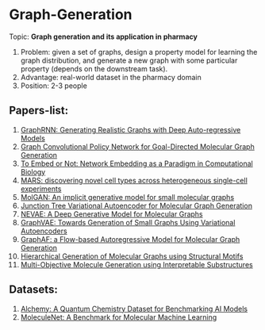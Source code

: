 # Graph-Generation

Topic: **Graph generation and its application in pharmacy**

1. Problem: given a set of graphs, design a property model for learning the graph distribution, and generate a new graph with some particular property (depends on the downstream task).
2. Advantage: real-world dataset in the pharmacy domain 
3. Position: 2-3 people

## Papers-list:

1. [GraphRNN: Generating Realistic Graphs with Deep Auto-regressive Models](https://cs.stanford.edu/people/jure/pubs/graphrnn-icml18.pdf)
2. [Graph Convolutional Policy Network for Goal-Directed Molecular Graph Generation](https://cs.stanford.edu/people/jure/pubs/gcpn-neurips18.pdf)
3. [To Embed or Not: Network Embedding as a Paradigm in Computational Biology](https://cs.stanford.edu/people/jure/pubs/embedding-fgene19.pdf)
4. [MARS: discovering novel cell types across heterogeneous single-cell experiments](https://cs.stanford.edu/people/jure/pubs/mars-naturemethods20.pdf)
5. [MolGAN: An implicit generative model for small molecular graphs](https://arxiv.org/pdf/1805.11973.pdf)
6. [Junction Tree Variational Autoencoder for Molecular Graph Generation](https://arxiv.org/pdf/1802.04364.pdf)
7. [NEVAE: A Deep Generative Model for Molecular Graphs](https://www.jmlr.org/papers/volume21/19-671/19-671.pdf)
8. [GraphVAE: Towards Generation of Small Graphs Using Variational Autoencoders](https://arxiv.org/pdf/1802.03480.pdf)
9. [GraphAF: a Flow-based Autoregressive Model for Molecular Graph Generation](https://arxiv.org/pdf/2001.09382.pdf)
10. [Hierarchical Generation of Molecular Graphs using Structural Motifs](https://arxiv.org/pdf/2002.03230.pdf)
11. [Multi-Objective Molecule Generation using Interpretable Substructures](http://proceedings.mlr.press/v119/jin20b/jin20b.pdf)

## Datasets:

1. [Alchemy: A Quantum Chemistry Dataset for Benchmarking AI Models](https://arxiv.org/pdf/1906.09427.pdf)
2. [MoleculeNet: A Benchmark for Molecular Machine Learning](https://pubs.rsc.org/--/content/articlehtml/2018/sc/c7sc02664a)

